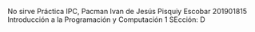 No sirve
Práctica IPC, Pacman
Ivan de Jesús Pisquiy Escobar
201901815
Introducción a la Programación y Computación 1 SEcción: D
